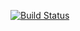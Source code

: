 [![Build Status](https://jeremytcd.visualstudio.com/Test.AzurePipelines/_apis/build/status/Test.AzurePipelines-CI)](https://jeremytcd.visualstudio.com/Test.AzurePipelines/_build/latest?definitionId=4)